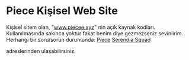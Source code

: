 # Piece Kişisel Web Site
Kişisel sitem olan, "www.piecee.xyz" nin açık kaynak kodları. Kullanılmasında sakınca yoktur fakat benim diye gezmezseniz seviniirim.
Herhangi bir soru/sorun durumunda:
 [Piece](https://www.discord.com/users/424544845290536970) 
 [Serendia Squad](https://discord.gg/QN9seGk) 
 
 adreslerinden ulaşabilirsiniz.

